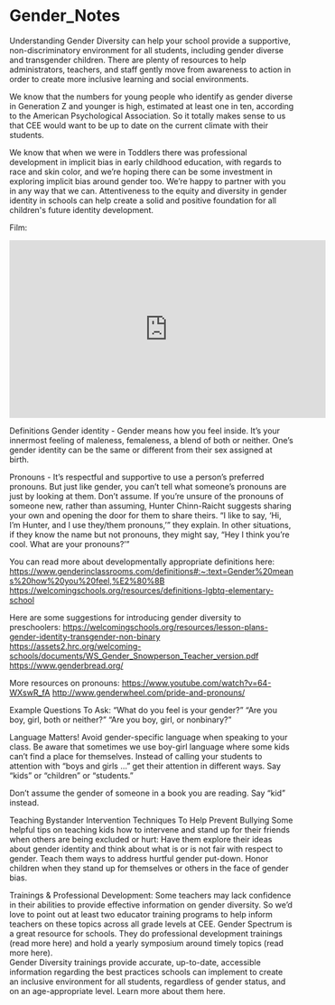 # Gender_Notes
Understanding Gender Diversity can help your school provide a supportive, non-discriminatory environment for all students, including gender diverse and transgender children. There are plenty of resources to help administrators, teachers, and staff gently move from awareness to action in order to create more inclusive learning and social environments. 

We know that the numbers for young people who identify as gender diverse in Generation Z and younger is high, estimated at least one in ten, according to the American Psychological Association. So it totally makes sense to us that CEE would want to be up to date on the current climate with their students. 

We know that when we were in Toddlers there was professional development in implicit bias in early childhood education, with regards to race and skin color, and we’re hoping there can be some investment in exploring implicit bias around gender too. We’re happy to partner with you in any way that we can. Attentiveness to the equity and diversity in gender identity in schools can help create a solid and positive foundation for all children's future identity development.

Film:
<iframe id="video" width="560" height="315" src="https://www.genderspectrum.org/articles/creating-gender-inclusive-schools-film" frameborder="0" allow="autoplay; encrypted-media" allowfullscreen="">
</iframe>


Definitions
Gender identity - Gender means how you feel inside. It’s your innermost feeling of maleness, femaleness, a blend of both or neither. One’s gender identity can be the same or different from their sex assigned at birth. 

Pronouns -  It’s respectful and supportive to use a person’s preferred pronouns. But just like gender, you can’t tell what someone’s pronouns are just by looking at them. Don’t assume. If you’re unsure of the pronouns of someone new, rather than assuming, Hunter Chinn-Raicht suggests sharing your own and opening the door for them to share theirs. “I like to say, ‘Hi, I’m Hunter, and I use they/them pronouns,’” they explain. In other situations, if they know the name but not pronouns, they might say, “Hey I think you’re cool. What are your pronouns?’”

You can read more about developmentally appropriate definitions here:
https://www.genderinclassrooms.com/definitions#:~:text=Gender%20means%20how%20you%20feel,%E2%80%8B 
https://welcomingschools.org/resources/definitions-lgbtq-elementary-school 

Here are some suggestions for introducing gender diversity to preschoolers:
https://welcomingschools.org/resources/lesson-plans-gender-identity-transgender-non-binary
https://assets2.hrc.org/welcoming-schools/documents/WS_Gender_Snowperson_Teacher_version.pdf 
https://www.genderbread.org/ 

More resources on pronouns:
https://www.youtube.com/watch?v=64-WXswR_fA 
http://www.genderwheel.com/pride-and-pronouns/ 

Example Questions To Ask: 
“What do you feel is your gender?”
“Are you boy, girl, both or neither?”
“Are you boy, girl, or nonbinary?”

Language Matters!
Avoid gender-specific language when speaking to your class. Be aware that sometimes we use boy-girl language where some kids can’t find a place for themselves. Instead of calling your students to attention with “boys and girls …” get their attention in different ways. Say “kids” or “children” or “students.” 

Don’t assume the gender of someone in a book you are reading. Say “kid” instead.

Teaching Bystander Intervention Techniques To Help Prevent Bullying
Some helpful tips on teaching kids how to intervene and stand up for their friends when others are being excluded or hurt:
Have them explore their ideas about gender identity and think about what is or is not fair with respect to gender.
Teach them ways to address hurtful gender put-down.
Honor children when they stand up for themselves or others in the face of gender bias.   

Trainings & Professional Development:
Some teachers may lack confidence in their abilities to provide effective information on gender diversity. So we’d love to point out at least two educator training programs to help inform teachers on these topics across all grade levels at CEE. 
Gender Spectrum is a great resource for schools. They do professional development trainings (read more here) and hold a yearly symposium around timely topics (read more here).  
Gender Diversity trainings provide accurate, up-to-date, accessible information regarding the best practices schools can implement to create an inclusive environment for all students, regardless of gender status, and on an age-appropriate level. Learn more about them here.
